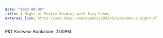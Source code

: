 ```yaml
---
date: "2022-08-05"
title: A Night of Poetry Reading with Izzy Casey
external_link: https://www.donyc.com/events/2022/8/5/spooks-a-night-of-poetry-tickets
---
```


P&T Knitwear Bookstore: 7:00PM